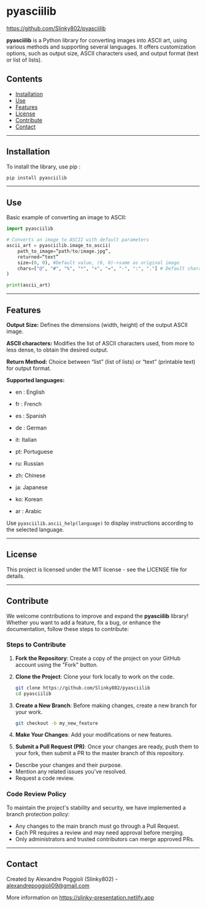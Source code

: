 # pyasciilib

https://github.com/Slinky802/pyasciilib

**pyasciilib** is a Python library for converting images into ASCII art, using various methods and supporting several languages. It offers customization options, such as output size, ASCII characters used, and output format (text or list of lists).

## Contents
- [Installation](#installation)
- [Use](#use)
- [Features](#features)
- [License](#license)
- [Contribute](#Contribute)
- [Contact](#Contact)

---

## Installation

To install the library, use pip :

``` bash
pip install pyasciilib
```

---

## Use
Basic example of converting an image to ASCII:

```python
import pyasciilib

# Converts an image to ASCII with default parameters
ascii_art = pyasciilib.image_to_ascii(
    path_to_image=“path/to/image.jpg”,
    returned=“text”
    size=(0, 0), #Default value, (0, 0)->same as original image
    chars=["@", "#", "%", "*", "+", "=", "-", ":", "."] # Default characters from more to less dense
)

print(ascii_art)
```

---

## Features

**Output Size:** Defines the dimensions (width, height) of the output ASCII image.

**ASCII characters:** Modifies the list of ASCII characters used, from more to less dense, to obtain the desired output.

**Return Method:** Choice between “list” (list of lists) or “text” (printable text) for output format.

**Supported languages:**

 - en : English

 - fr : French

 - es : Spanish

 - de : German

 - it: Italian

 - pt: Portuguese

 - ru: Russian

 - zh: Chinese

 - ja: Japanese

 - ko: Korean

 - ar : Arabic

Use ```pyasciilib.ascii_help(language)``` to display instructions according to the selected language.

---

## License
This project is licensed under the MIT license - see the LICENSE file for details.

---

## Contribute

We welcome contributions to improve and expand the **pyasciilib** library! Whether you want to add a feature, fix a bug, or enhance the documentation, follow these steps to contribute:

### Steps to Contribute

1. **Fork the Repository**: Create a copy of the project on your GitHub account using the "Fork" button.

2. **Clone the Project**: Clone your fork locally to work on the code.
   ```bash
   git clone https://github.com/Slinky802/pyasciilib
   cd pyasciilib
   ```
3. **Create a New Branch**: Before making changes, create a new branch for your work.
    ```bash
    git checkout -b my_new_feature
    ```
4. **Make Your Changes**: Add your modifications or new features.

5. **Submit a Pull Request (PR)**: Once your changes are ready, push them to your fork, then submit a PR to the master branch of this repository.

 - Describe your changes and their purpose.
 - Mention any related issues you've resolved.
 - Request a code review.
 
### Code Review Policy
To maintain the project's stability and security, we have implemented a branch protection policy:

 - Any changes to the main branch must go through a Pull Request.
 - Each PR requires a review and may need approval before merging.
 - Only administrators and trusted contributors can merge approved PRs.

---

## Contact
Created by Alexandre Poggioli (Slinky802) - alexandrepoggioli09@gmail.com

More information on https://slinky-presentation.netlify.app